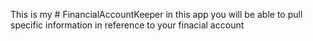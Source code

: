 This is my # FinancialAccountKeeper in this app you will be able to pull specific information in reference to your finacial account 
